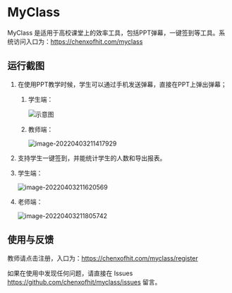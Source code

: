 # MyClass

MyClass 是适用于高校课堂上的效率工具，包括PPT弹幕，一键签到等工具。系统访问入口为：https://chenxofhit.com/myclass

## 运行截图

1. 在使用PPT教学时候，学生可以通过手机发送弹幕，直接在PPT上弹出弹幕；

   1. 学生端：

      ![示意图](https://tva1.sinaimg.cn/large/e6c9d24egy1h0wu8v3mabj21r90u00ud.jpg)

   2. 教师端：
   
      ![image-20220403211417929](https://tva1.sinaimg.cn/large/e6c9d24egy1h0wuec0me2j21jo0u076k.jpg)


2. 支持学生一键签到，并能统计学生的人数和导出报表。

  
  1. 学生端：
  
     ![image-20220403211620569](https://tva1.sinaimg.cn/large/e6c9d24egy1h0wugcmjtvj21re0u00ue.jpg)
  
  2. 老师端：

     ![image-20220403211805742](https://tva1.sinaimg.cn/large/e6c9d24egy1h0wui651xej21jv0u040j.jpg)

## 使用与反馈

教师请点击注册，入口为：https://chenxofhit.com/myclass/register

如果在使用中发现任何问题，请直接在 Issues https://github.com/chenxofhit/myclass/issues 留言。